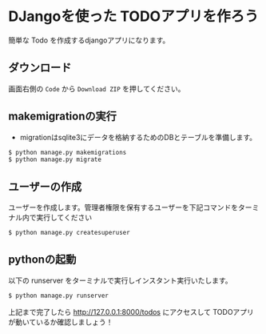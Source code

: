 # DJangoを使った TODOアプリを作ろう

簡単な Todo を作成するdjangoアプリになります。

## ダウンロード

画面右側の `Code` から `Download ZIP` を押してください。

## makemigrationの実行

- migrationはsqlite3にデータを格納するためのDBとテーブルを準備します。

```bash
$ python manage.py makemigrations
$ python manage.py migrate
```

## ユーザーの作成

ユーザーを作成します。管理者権限を保有するユーザーを下記コマンドをターミナル内で実行してください
```bash
$ python manage.py createsuperuser
```

## pythonの起動

以下の runserver をターミナルで実行しインスタント実行いたします。

```bash
$ python manage.py runserver
```

上記まで完了したら http://127.0.0.1:8000/todos にアクセスして TODOアプリが動いているか確認しましょう！
